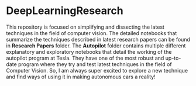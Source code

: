 # DeepLearningResearch

This repository is focused on simplifying and dissecting the latest techniques in the field of computer vision. The detailed notebooks that summarize the techniques described in latest research papers can be found in **Research Papers** folder. The **Autopilot** folder contains multiple different explanatory and exploratory notebooks that detail the working of the autopilot program at Tesla. They have one of the most robust and up-to-date program where they try and test latest techniques in the field of Computer Vision. So, I am always super excited to explore a new technique and find ways of using it in making autonomous cars a reality! 
